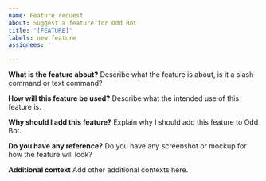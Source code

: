 ```yaml
---
name: Feature request
about: Suggest a feature for Odd Bot
title: "[FEATURE]"
labels: new feature
assignees: ''

---
```


**What is the feature about?**
Describe what the feature is about, is it a slash command or text command?

**How will this feature be used?**
Describe what the intended use of this feature is.

**Why should I add this feature?**
Explain why I should add this feature to Odd Bot.

**Do you have any reference?**
Do you have any screenshot or mockup for how the feature will look?

**Additional context**
Add other additional contexts here.
